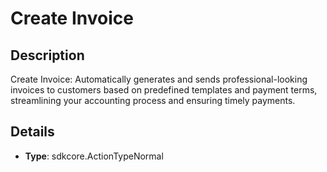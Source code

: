 
# Create Invoice

## Description

Create Invoice: Automatically generates and sends professional-looking invoices to customers based on predefined templates and payment terms, streamlining your accounting process and ensuring timely payments.

## Details

- **Type**: sdkcore.ActionTypeNormal
